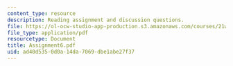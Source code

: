 ```yaml
---
content_type: resource
description: Reading assignment and discussion questions.
file: https://ol-ocw-studio-app-production.s3.amazonaws.com/courses/21w-765j-interactive-and-non-linear-narrative-theory-and-practice-spring-2004/ad40d5350d0a14da7069dbe1abe27f37_Assignment6.pdf
file_type: application/pdf
resourcetype: Document
title: Assignment6.pdf
uid: ad40d535-0d0a-14da-7069-dbe1abe27f37
---
```

